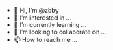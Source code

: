 - 👋 Hi, I’m @zbby
- 👀 I’m interested in ...
- 🌱 I’m currently learning ...
- 💞️ I’m looking to collaborate on ...
- 📫 How to reach me ...

<!---
zbby/zbby is a ✨ special ✨ repository because its `README.md` (this file) appears on your GitHub profile.
You can click the Preview link to take a look at your changes.
--->

